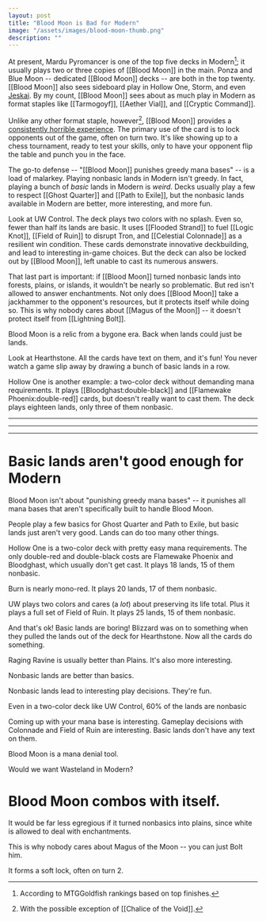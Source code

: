 ```yaml
---
layout: post
title: "Blood Moon is Bad for Modern"
image: "/assets/images/blood-moon-thumb.png"
description: ""
---
```


At present, Mardu Pyromancer is one of the top five decks in Modern[^1]; it usually plays two or three copies of [[Blood Moon]] in the main. Ponza and Blue Moon -- dedicated [[Blood Moon]] decks -- are both in the top twenty. [[Blood Moon]] also sees sideboard play in Hollow One, Storm, and even [Jeskai](http://www.starcitygames.com/decks/121783). By my count, [[Blood Moon]] sees about as much play in Modern as format staples like [[Tarmogoyf]], [[Aether Vial]], and [[Cryptic Command]].

[^1]: According to MTGGoldfish rankings based on top finishes.

Unlike any other format staple, however[^2], [[Blood Moon]] provides a [consistently horrible experience](https://twitter.com/MtGMatthias/status/1008420646450278401). The primary use of the card is to lock opponents out of the game, often on turn two. It's like showing up to a chess tournament, ready to test your skills, only to have your opponent flip the table and punch you in the face.

[^2]: With the possible exception of [[Chalice of the Void]].

The go-to defense -- "[[Blood Moon]] punishes greedy mana bases" -- is a load of malarkey. Playing nonbasic lands in Modern isn't greedy. In fact, playing a bunch of *basic* lands in Modern is *weird*. Decks usually play a few to respect [[Ghost Quarter]] and [[Path to Exile]], but the nonbasic lands available in Modern are better, more interesting, and more fun. 

Look at UW Control. The deck plays two colors with no splash. Even so, fewer than half its lands are basic. It uses [[Flooded Strand]] to fuel [[Logic Knot]], [[Field of Ruin]] to disrupt Tron, and [[Celestial Colonnade]] as a resilient win condition. These cards demonstrate innovative deckbuilding, and lead to interesting in-game choices. But the deck can also be locked out by [[Blood Moon]], left unable to cast its numerous answers. 

That last part is important: if [[Blood Moon]] turned nonbasic lands into forests, plains, or islands, it wouldn't be nearly so problematic. But red isn't allowed to answer enchantments. Not only does [[Blood Moon]] take a jackhammer to the opponent's resources, but it protects itself while doing so. This is why nobody cares about [[Magus of the Moon]] -- it doesn't protect itself from [[Lightning Bolt]]. 






Blood Moon is a relic from a bygone era. Back when lands could just be lands. 


Look at Hearthstone. All the cards have text on them, and it's fun! You never watch a game slip away by drawing a bunch of basic lands in a row. 








Hollow One is another example: a two-color deck without demanding mana requirements. It plays [[Bloodghast:double-black]] and [[Flamewake Phoenix:double-red]] cards, but doesn't really want to cast them. The deck plays eighteen lands, only three of them nonbasic. 





---

---

---





# Basic lands aren't good enough for Modern

Blood Moon isn't about "punishing greedy mana bases" -- it punishes all mana bases that aren't specifically built to handle Blood Moon.

People play a few basics for Ghost Quarter and Path to Exile, but basic lands just aren't very good. Lands can do too many other things.

Hollow One is a two-color deck with pretty easy mana requirements. The only double-red and double-black costs are Flamewake Phoenix and Bloodghast, which usually don't get cast. It plays 18 lands, 15 of them nonbasic.

Burn is nearly mono-red. It plays 20 lands, 17 of them nonbasic.

UW plays two colors and cares (a *lot*) about preserving its life total. Plus it plays a full set of Field of Ruin. It plays 25 lands, 15 of them nonbasic.

And that's ok! Basic lands are boring! Blizzard was on to something when they pulled the lands out of the deck for Hearthstone. Now all the cards do something.

Raging Ravine is usually better than Plains. It's also more interesting.










Nonbasic lands are better than basics.

Nonbasic lands lead to interesting play decisions. They're fun.



Even in a two-color deck like UW Control, 60% of the lands are nonbasic



Coming up with your mana base is interesting. Gameplay decisions with Colonnade and Field of Ruin are interesting. Basic lands don't have any text on them.







Blood Moon is a mana denial tool.

Would we want Wasteland in Modern?








# Blood Moon combos with itself.

It would be far less egregious if it turned nonbasics into plains, since white is allowed to deal with enchantments.

This is why nobody cares about Magus of the Moon -- you can just Bolt him.

It forms a soft lock, often on turn 2.
